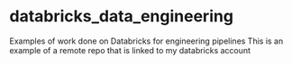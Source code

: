 # databricks_data_engineering
Examples of work done on Databricks for engineering pipelines 
This is an example of a remote repo that is linked to my databricks account
